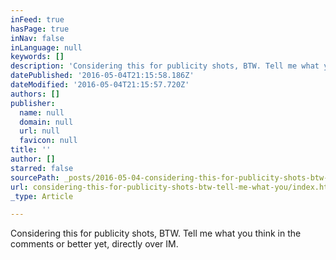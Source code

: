 ```yaml
---
inFeed: true
hasPage: true
inNav: false
inLanguage: null
keywords: []
description: 'Considering this for publicity shots, BTW. Tell me what you think in the comments or better yet, directly over IM.'
datePublished: '2016-05-04T21:15:58.186Z'
dateModified: '2016-05-04T21:15:57.720Z'
authors: []
publisher:
  name: null
  domain: null
  url: null
  favicon: null
title: ''
author: []
starred: false
sourcePath: _posts/2016-05-04-considering-this-for-publicity-shots-btw-tell-me-what-you.md
url: considering-this-for-publicity-shots-btw-tell-me-what-you/index.html
_type: Article

---
```

Considering this for publicity shots, BTW. Tell me what you think in the comments or better yet, directly over IM.